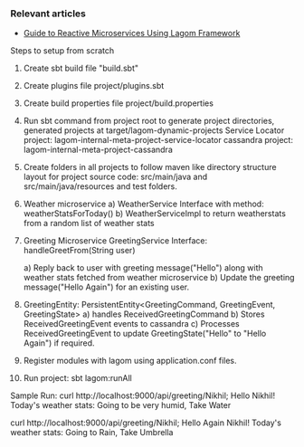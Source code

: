 ### Relevant articles

- [Guide to Reactive Microservices Using Lagom Framework](https://www.baeldung.com/lagom-reactive-microservices)




Steps to setup from scratch

1) Create sbt build file "build.sbt" 
2) Create plugins file project/plugins.sbt
3) Create build properties file project/build.properties
4) Run sbt command from project root to generate project directories, generated projects at target/lagom-dynamic-projects
   Service Locator project: lagom-internal-meta-project-service-locator
   cassandra project: lagom-internal-meta-project-cassandra	
5) Create folders in all projects to follow maven like directory structure layout for project source code: src/main/java and src/main/java/resources and test folders.
6) Weather microservice
	a) WeatherService Interface with method:
		weatherStatsForToday()
	b) WeatherServiceImpl to return weatherstats from a random list of weather stats
	
7) Greeting Microservice
	 GreetingService Interface: 
		handleGreetFrom(String user)
		
	a) Reply back to user with greeting message("Hello") along with weather stats fetched from weather microservice
	b) Update the greeting message("Hello Again") for an existing user.
	
8) GreetingEntity: PersistentEntity<GreetingCommand, GreetingEvent, GreetingState>
	a) handles ReceivedGreetingCommand 
	b) Stores ReceivedGreetingEvent events to cassandra 
	c) Processes ReceivedGreetingEvent to update GreetingState("Hello" to "Hello Again") if required.
    
9)  Register modules with lagom using application.conf files.
10) Run project: sbt lagom:runAll
	

Sample Run:
curl http://localhost:9000/api/greeting/Nikhil;
Hello Nikhil! Today's weather stats: Going to be very humid, Take Water

curl http://localhost:9000/api/greeting/Nikhil;
Hello Again Nikhil! Today's weather stats: Going to Rain, Take Umbrella




